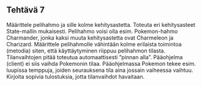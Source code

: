 ## Tehtävä 7

Määrittele pelihahmo ja sille kolme kehitysastetta. Toteuta eri kehitysasteet State-mallin mukaisesti. Pelihahmo voisi olla esim. Pokemon-hahmo Charmander, jonka kaksi muuta kehitysastetta ovat Charmeleon ja Charizard. Määrittele pelihahmolle vähintään kolme erilaista toimintoa (metodia) siten, että käyttäytyminen riippuu pelihahmon tilasta. Tilanvaihtojen pitää toteutua automaattisesti ”pinnan  alla”. Pääohjelma (client) ei siis vaihda Pokemonin tilaa. Pääohjelmassa Pokemon tekee esim. luupissa  temppuja, joiden  seurauksena tila aina jossain vaiheessa vaihtuu. Kirjoita sopivia tulostuksia, jotta tilanvaihdot havaitaan.
